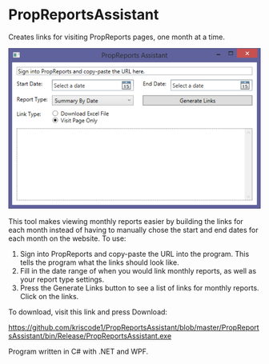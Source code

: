 # PropReportsAssistant
Creates links for visiting PropReports pages, one month at a time.

![PropReports Assistant](screenshot.png)

This tool makes viewing monthly reports easier by building the links for each month instead of having to manually chose the start and end dates for each month on the website. To use:

1. Sign into PropReports and copy-paste the URL into the program. This tells the program what the links should look like. 
2. Fill in the date range of when you would link monthly reports, as well as your report type settings. 
3. Press the Generate Links button to see a list of links for monthly reports. Click on the links.

To download, visit this link and press Download:

https://github.com/kriscode1/PropReportsAssistant/blob/master/PropReportsAssistant/bin/Release/PropReportsAssistant.exe

Program written in C# with .NET and WPF. 
